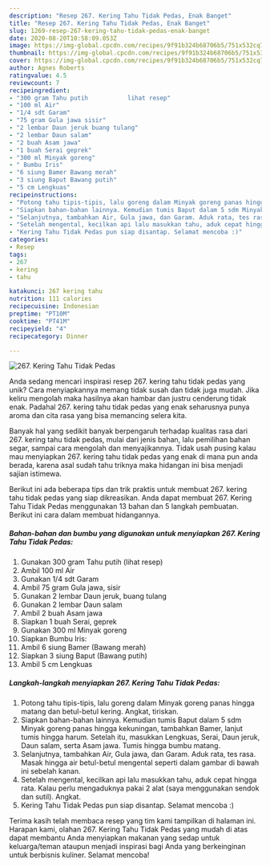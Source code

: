 ```yaml
---
description: "Resep 267. Kering Tahu Tidak Pedas, Enak Banget"
title: "Resep 267. Kering Tahu Tidak Pedas, Enak Banget"
slug: 1269-resep-267-kering-tahu-tidak-pedas-enak-banget
date: 2020-08-20T10:58:09.053Z
image: https://img-global.cpcdn.com/recipes/9f91b324b68706b5/751x532cq70/267-kering-tahu-tidak-pedas-foto-resep-utama.jpg
thumbnail: https://img-global.cpcdn.com/recipes/9f91b324b68706b5/751x532cq70/267-kering-tahu-tidak-pedas-foto-resep-utama.jpg
cover: https://img-global.cpcdn.com/recipes/9f91b324b68706b5/751x532cq70/267-kering-tahu-tidak-pedas-foto-resep-utama.jpg
author: Agnes Roberts
ratingvalue: 4.5
reviewcount: 7
recipeingredient:
- "300 gram Tahu putih           lihat resep"
- "100 ml Air"
- "1/4 sdt Garam"
- "75 gram Gula jawa sisir"
- "2 lembar Daun jeruk buang tulang"
- "2 lembar Daun salam"
- "2 buah Asam jawa"
- "1 buah Serai geprek"
- "300 ml Minyak goreng"
- " Bumbu Iris"
- "6 siung Bamer Bawang merah"
- "3 siung Baput Bawang putih"
- "5 cm Lengkuas"
recipeinstructions:
- "Potong tahu tipis-tipis, lalu goreng dalam Minyak goreng panas hingga matang dan betul-betul kering. Angkat, tiriskan."
- "Siapkan bahan-bahan lainnya. Kemudian tumis Baput dalam 5 sdm Minyak goreng panas hingga kekuningan, tambahkan Bamer, lanjut tumis hingga harum. Setelah itu, masukkan Lengkuas, Serai, Daun jeruk, Daun salam, serta Asam jawa. Tumis hingga bumbu matang."
- "Selanjutnya, tambahkan Air, Gula jawa, dan Garam. Aduk rata, tes rasa. Masak hingga air betul-betul mengental seperti dalam gambar di bawah ini sebelah kanan."
- "Setelah mengental, kecilkan api lalu masukkan tahu, aduk cepat hingga rata. Kalau perlu mengaduknya pakai 2 alat (saya menggunakan sendok dan sutil). Angkat."
- "Kering Tahu Tidak Pedas pun siap disantap. Selamat mencoba :)"
categories:
- Resep
tags:
- 267
- kering
- tahu

katakunci: 267 kering tahu 
nutrition: 111 calories
recipecuisine: Indonesian
preptime: "PT10M"
cooktime: "PT41M"
recipeyield: "4"
recipecategory: Dinner

---
```



![267. Kering Tahu Tidak Pedas](https://img-global.cpcdn.com/recipes/9f91b324b68706b5/751x532cq70/267-kering-tahu-tidak-pedas-foto-resep-utama.jpg)

Anda sedang mencari inspirasi resep 267. kering tahu tidak pedas yang unik? Cara menyiapkannya memang tidak susah dan tidak juga mudah. Jika keliru mengolah maka hasilnya akan hambar dan justru cenderung tidak enak. Padahal 267. kering tahu tidak pedas yang enak seharusnya punya aroma dan cita rasa yang bisa memancing selera kita.

Banyak hal yang sedikit banyak berpengaruh terhadap kualitas rasa dari 267. kering tahu tidak pedas, mulai dari jenis bahan, lalu pemilihan bahan segar, sampai cara mengolah dan menyajikannya. Tidak usah pusing kalau mau menyiapkan 267. kering tahu tidak pedas yang enak di mana pun anda berada, karena asal sudah tahu triknya maka hidangan ini bisa menjadi sajian istimewa.




Berikut ini ada beberapa tips dan trik praktis untuk membuat 267. kering tahu tidak pedas yang siap dikreasikan. Anda dapat membuat 267. Kering Tahu Tidak Pedas menggunakan 13 bahan dan 5 langkah pembuatan. Berikut ini cara dalam membuat hidangannya.

<!--inarticleads1-->

##### Bahan-bahan dan bumbu yang digunakan untuk menyiapkan 267. Kering Tahu Tidak Pedas:

1. Gunakan 300 gram Tahu putih           (lihat resep)
1. Ambil 100 ml Air
1. Gunakan 1/4 sdt Garam
1. Ambil 75 gram Gula jawa, sisir
1. Gunakan 2 lembar Daun jeruk, buang tulang
1. Gunakan 2 lembar Daun salam
1. Ambil 2 buah Asam jawa
1. Siapkan 1 buah Serai, geprek
1. Gunakan 300 ml Minyak goreng
1. Siapkan  Bumbu Iris:
1. Ambil 6 siung Bamer (Bawang merah)
1. Siapkan 3 siung Baput (Bawang putih)
1. Ambil 5 cm Lengkuas




<!--inarticleads2-->

##### Langkah-langkah menyiapkan 267. Kering Tahu Tidak Pedas:

1. Potong tahu tipis-tipis, lalu goreng dalam Minyak goreng panas hingga matang dan betul-betul kering. Angkat, tiriskan.
1. Siapkan bahan-bahan lainnya. Kemudian tumis Baput dalam 5 sdm Minyak goreng panas hingga kekuningan, tambahkan Bamer, lanjut tumis hingga harum. Setelah itu, masukkan Lengkuas, Serai, Daun jeruk, Daun salam, serta Asam jawa. Tumis hingga bumbu matang.
1. Selanjutnya, tambahkan Air, Gula jawa, dan Garam. Aduk rata, tes rasa. Masak hingga air betul-betul mengental seperti dalam gambar di bawah ini sebelah kanan.
1. Setelah mengental, kecilkan api lalu masukkan tahu, aduk cepat hingga rata. Kalau perlu mengaduknya pakai 2 alat (saya menggunakan sendok dan sutil). Angkat.
1. Kering Tahu Tidak Pedas pun siap disantap. Selamat mencoba :)




Terima kasih telah membaca resep yang tim kami tampilkan di halaman ini. Harapan kami, olahan 267. Kering Tahu Tidak Pedas yang mudah di atas dapat membantu Anda menyiapkan makanan yang sedap untuk keluarga/teman ataupun menjadi inspirasi bagi Anda yang berkeinginan untuk berbisnis kuliner. Selamat mencoba!
